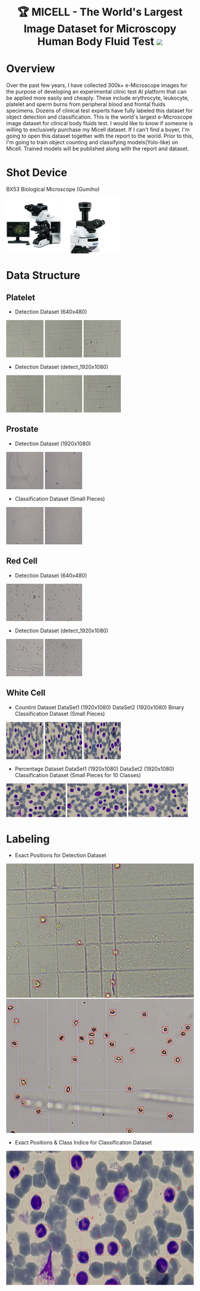 <div id="header" align="center">
  <h1>
  🏆 MICELL - The World's Largest Image Dataset for Microscopy Human Body Fluid Test
  <img src="https://media.giphy.com/media/hvRJCLFzcasrR4ia7z/giphy.gif" width="30px"/>
</h1>
</div>

# Overview

Over the past few years, I have collected 300k+ e-Microscope images for the purpose of developing an experimental clinic test AI platform that can be applied more easily and cheaply.
These include erythrocyte, leukocyte, platelet and sperm burns from peripheral blood and frontal fluids specimens.
Dozens of clinical test experts have fully labeled this dataset for object detection and classification.
This is the world's largest e-Microscope image dataset for clinical body fluids test.
I would like to know if someone is willing to exclusively purchase my Micell dataset.
If I can't find a buyer, I'm going to open this dataset together with the report to the world.
Prior to this, I'm going to train object counting and classifying models(Yolo-like) on Micell.
Trained models will be published along with the report and dataset.

# Shot Device

BX53 Biological Microscope (Gumiho)

<span>
  <img src="img/microscope_1.png" width="150px" height="150px"/>
  <img src="img/microscope_2.png" width="150px" height="150px"/>
</span>

# Data Structure

## Platelet
- Detection Dataset (640x480)
<div>
<span>
  <img src="img/platelet/000045.jpg" width="100px" height="100px"/>
  <img src="img/platelet/000047.jpg" width="100px" height="100px"/>
  <img src="img/platelet/000049.jpg" width="100px" height="100px"/>  
</span>
<div>

- Detection Dataset (detect_1920x1080)
<div>
<span>
  <img src="img/platelet/000059.jpg" width="100px" height="100px"/>
  <img src="img/platelet/000061.jpg" width="100px" height="100px"/>
  <img src="img/platelet/000063.jpg" width="100px" height="100px"/>
</span>
<div>

## Prostate
- Detection Dataset (1920x1080)
<div>
<span>
  <img src="img/prostate/000079.jpg" width="100px" height="100px"/>
  <img src="img/prostate/000081.jpg" width="100px" height="100px"/>
</span>
<div>

- Classification Dataset (Small Pieces)
<div>
<span>
  <img src="img/prostate/000093.jpg" width="100px" height="100px"/>
  <img src="img/prostate/000095.jpg" width="100px" height="100px"/>
</span>
<div>

## Red Cell
- Detection Dataset (640x480)
<div>
<span>
  <img src="img/redcell/000005.jpg" width="100px" height="100px"/>
  <img src="img/redcell/000017.jpg" width="100px" height="100px"/>
</span>
<div>

- Detection Dataset (detect_1920x1080)
<div>
<span>
  <img src="img/redcell/000019.jpg" width="100px" height="100px"/>
  <img src="img/redcell/000033.jpg" width="100px" height="100px"/>
</span>
<div>

## White Cell
- Countint Dataset
  DataSet1 (1920x1080)
  DataSet2 (1920x1080)
  Binary Classification Dataset (Small Pieces)

<div>
<span>
  <img src="img/whitecell/000033.jpg" width="100px" height="100px"/>
  <img src="img/whitecell/000077.jpg" width="100px" height="100px"/>
  <img src="img/whitecell/000079.jpg" width="100px" height="100px"/>
</span>
<div>

- Percentage Dataset
  DataSet1 (1920x1080)
  DataSet2 (1920x1080)
  Classification Dataset (Small Pieces for 10 Classes)

<div>
<span>
  <img src="img/whitecell/000081.jpg" width="160px" height="90px"/>
  <img src="img/whitecell/000091.jpg" width="160px" height="90px"/>
  <img src="img/whitecell/000093.jpg" width="160px" height="90px"/>
</span>
<div>

# Labeling
- Exact Positions for Detection Dataset
<div>
<span>
  <img src="img/sam-1.jpg" width="640px" height="360px"/>
  <img src="img/sam-2.jpg" width="640px" height="360px"/>
</span>
<div>

- Exact Positions & Class Indice for Classification Dataset
<div>
<span>
  <img src="img/sam-3.jpg" width="640px" height="360px"/>
</span>
<div>
